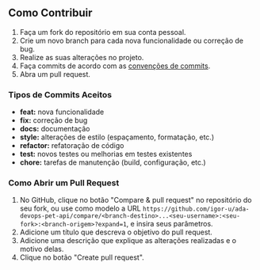 ## Como Contribuir
1. Faça um fork do repositório em sua conta pessoal.
2. Crie um novo branch para cada nova funcionalidade ou correção de bug.
3. Realize as suas alterações no projeto.
4. Faça commits de acordo com as [convenções de commits](https://www.conventionalcommits.org/pt-br/v1.0.0/).
5. Abra um pull request.

### Tipos de Commits Aceitos
* **feat:** nova funcionalidade
* **fix:** correção de bug
* **docs:** documentação
* **style:** alterações de estilo (espaçamento, formatação, etc.)
* **refactor:** refatoração de código
* **test:** novos testes ou melhorias em testes existentes
* **chore:** tarefas de manutenção (build, configuração, etc.)

### Como Abrir um Pull Request
1. No GitHub, clique no botão "Compare & pull request" no repositório do seu fork, ou use como modelo a URL
`https://github.com/igor-u/ada-devops-pet-api/compare/<branch-destino>...<seu-username>:<seu-fork>:<branch-origem>?expand=1`, e insira seus parâmetros.
2. Adicione um título que descreva o objetivo do pull request.
3. Adicione uma descrição que explique as alterações realizadas e o motivo delas.
4. Clique no botão "Create pull request".

